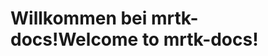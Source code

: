 # <a name="welcome-to-mrtk-docs"></a><span data-ttu-id="95c1b-101">Willkommen bei mrtk-docs!</span><span class="sxs-lookup"><span data-stu-id="95c1b-101">Welcome to mrtk-docs!</span></span>